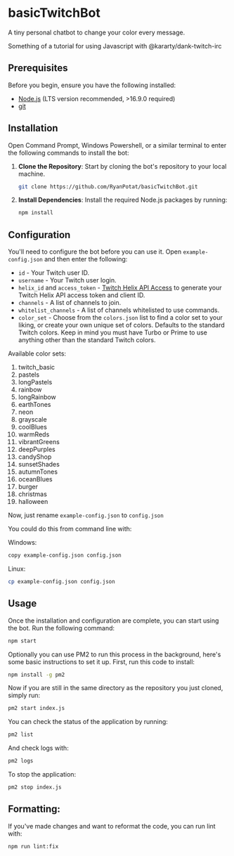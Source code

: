 # basicTwitchBot

A tiny personal chatbot to change your color every message.

Something of a tutorial for using Javascript with @kararty/dank-twitch-irc

## Prerequisites

Before you begin, ensure you have the following installed:

- [Node.js](https://nodejs.org/) (LTS version recommended, >16.9.0 required)
- [git](https://github.com/git-guides/install-git) 

## Installation

Open Command Prompt, Windows Powershell, or a similar terminal to enter the following commands to install the bot:

1. **Clone the Repository**: Start by cloning the bot's repository to your local machine.

    ```bash
    git clone https://github.com/RyanPotat/basicTwitchBot.git
    ```
    
2. **Install Dependencies**: Install the required Node.js packages by running:

    ```bash
    npm install
    ```

## Configuration

You'll need to configure the bot before you can use it. Open `example-config.json` and then enter the following:

- `id` - Your Twitch user ID.
- `username` - Your Twitch user login.
- `helix_id` and `access_token` - [Twitch Helix API Access](https://twitchtokengenerator.com/) to generate your Twitch Helix API access token and client ID.
- `channels` - A list of channels to join.
- `whitelist_channels` - A list of channels whitelisted to use commands.
- `color_set` - Choose from the `colors.json` list to find a color set to your liking, or create your own unique set of colors. Defaults to the standard Twitch colors. Keep in mind you must have Turbo or Prime to use anything other than the standard Twitch colors.

Available color sets:
1. twitch_basic
2. pastels
3. longPastels
4. rainbow
5. longRainbow
6. earthTones
7. neon
8. grayscale
9. coolBlues
10. warmReds
11. vibrantGreens
12. deepPurples
13. candyShop
14. sunsetShades
15. autumnTones
16. oceanBlues
17. burger
18. christmas
19. halloween

Now, just rename `example-config.json` to `config.json`

You could do this from command line with:

Windows:
```bash
copy example-config.json config.json
```

Linux:
```bash
cp example-config.json config.json
```

## Usage

Once the installation and configuration are complete, you can start using the bot. Run the following command:

```bash
npm start
```
Optionally you can use PM2 to run this process in the background, here's some basic instructions to set it up. First, run this code to install:

```bash
npm install -g pm2
```

Now if you are still in the same directory as the repository you just cloned, simply run:

```bash
pm2 start index.js
```

You can check the status of the application by running: 

```bash
pm2 list
```

And check logs with:

```bash
pm2 logs
```

To stop the application:

```bash
pm2 stop index.js
```

## Formatting:

If you've made changes and want to reformat the code, you can run lint with:

```bash
npm run lint:fix
```


